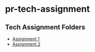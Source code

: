 # pr-tech-assignment

## Tech Assignment Folders

* [Assignment 1](https://github.com/dloretoq/pr-tech-assignment/tree/main/assignment_1)
* [Assignment 2](https://github.com/dloretoq/pr-tech-assignment/tree/main/assignment_2)

